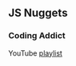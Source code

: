 ## JS Nuggets
### Coding Addict

YouTube [playlist](https://www.youtube.com/playlist?list=PLnHJACx3NwAfRUcuKaYhZ6T5NRIpzgNGJ)


